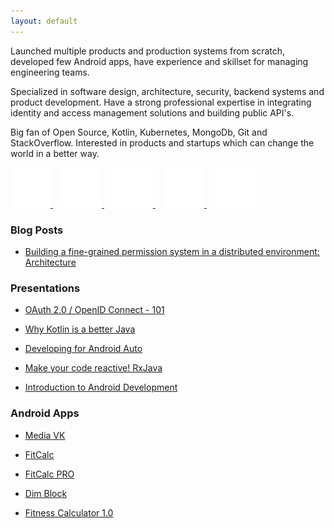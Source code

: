 ```yaml
---
layout: default
---
```


Launched multiple products and production systems from scratch, developed few Android apps, have experience and skillset for managing engineering teams.

Specialized in software design, architecture, security, backend systems and product development. Have a strong professional expertise in integrating identity and access management solutions and building public API's.

Big fan of Open Source, Kotlin, Kubernetes, MongoDb, Git and StackOverflow. Interested in products and startups which can change the world in a better way.

<a href="https://github.com/yyunikov/" target="_blank">
    <img src="images/github.svg" width="64px" height="64px" alt="GitHub - yyunikov">
</a>
<a href="https://stackoverflow.com/users/1889928/yuriy-yunikov" style="margin-left: 1em" target="_blank">
    <img src="images/stackoverflow.svg" width="64px" height="64px" alt="StackOverflow - yyunikov">
</a>
<a href="https://ua.linkedin.com/in/yyunikov/" style="margin-left: 1em" target="_blank">
    <img src="images/linkedin.svg" width="64px" height="64px" alt="LinkedIn - Yuriy Yunikov">
</a>
<a href="https://twitter.com/yyunikov" style="margin-left: 1em" target="_blank">
    <img src="images/twitter.svg" width="64px" height="64px" alt="Twitter - yyunikov">
</a>
<a href="https://play.google.com/store/apps/dev?id=6972910091202284868" style="margin-left: 1em" target="_blank">
    <img src="images/google_play.svg" width="64px" height="64px" alt="Google Play - Yuriy Yunikov">
</a>

### Blog Posts

* <a href="https://www.verygoodsecurity.com/blog/posts/building-a-fine-grained-permission-system-in-a-distributed-environment/" target="_blank">
    Building a fine-grained permission system in a distributed environment: Architecture
</a>

### Presentations

* <a href="https://docs.google.com/presentation/d/e/2PACX-1vRvex2nL8qr-zgJFffpXcSQ2dDPAu8PJKyHkOOUF-dag-uLXcS2LYYnlc2YLGMw6zsR0aqpFnB7skhh/embed?start=false&loop=false&delayms=3000" target="_blank">
    OAuth 2.0 / OpenID Connect - 101
</a>

* <a href="https://docs.google.com/presentation/d/1YFmhh7l45AdcPMavCyVm6QA_JVeo60hnXfPj7yJeMZM/embed?start=false&loop=false&delayms=3000" target="_blank">
    Why Kotlin is a better Java
</a>

* <a href="https://docs.google.com/presentation/d/1G2VB_2BFuX-8dNFIwiTmoRfpNddXYyZILhRZARDtuC8/embed?start=false&loop=false&delayms=3000" target="_blank">
    Developing for Android Auto
</a>

* <a href="https://docs.google.com/presentation/d/13OpgbMbagGdVBEtPYervSvMybc15QJcEv7Q4AYK2umc/embed?start=false&loop=false&delayms=3000" target="_blank">
    Make your code reactive! RxJava
</a>

* <a href="https://docs.google.com/presentation/d/1ppqDYupWzhecq-MLxKXEKM-iw4RdMeo1OVrHzhbbi3g/embed?start=false&loop=false&delayms=3000" target="_blank">
    Introduction to Android Development
</a>

### Android Apps

* <a href="https://play.google.com/store/apps/details?id=com.yunikov.mediavk" target="_blank">
    Media VK
</a>

* <a href="https://play.google.com/store/apps/details?id=ua.yyunikov.fc" target="_blank">
    FitCalc
</a>

* <a href="https://play.google.com/store/apps/details?id=ua.yyunikov.fc.pro" target="_blank">
    FitCalc PRO
</a>

* <a href="https://play.google.com/store/apps/details?id=com.yyunikov.dimblock" target="_blank">
    Dim Block
</a>

* <a href="https://play.google.com/store/apps/details?id=com.fitness.calculator" target="_blank">
    Fitness Calculator 1.0
</a>